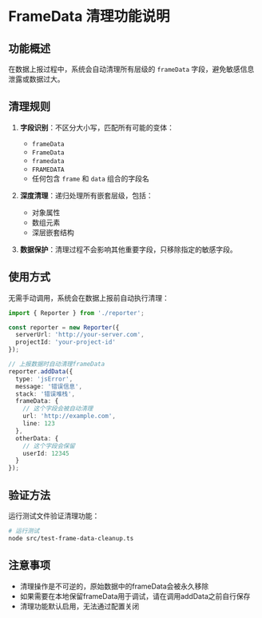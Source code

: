 # FrameData 清理功能说明

## 功能概述

在数据上报过程中，系统会自动清理所有层级的 `frameData` 字段，避免敏感信息泄露或数据过大。

## 清理规则

1. **字段识别**：不区分大小写，匹配所有可能的变体：
   - `frameData`
   - `FrameData`
   - `framedata`
   - `FRAMEDATA`
   - 任何包含 `frame` 和 `data` 组合的字段名

2. **深度清理**：递归处理所有嵌套层级，包括：
   - 对象属性
   - 数组元素
   - 深层嵌套结构

3. **数据保护**：清理过程不会影响其他重要字段，只移除指定的敏感字段。

## 使用方式

无需手动调用，系统会在数据上报前自动执行清理：

```typescript
import { Reporter } from './reporter';

const reporter = new Reporter({
  serverUrl: 'http://your-server.com',
  projectId: 'your-project-id'
});

// 上报数据时自动清理frameData
reporter.addData({
  type: 'jsError',
  message: '错误信息',
  stack: '错误堆栈',
  frameData: {
    // 这个字段会被自动清理
    url: 'http://example.com',
    line: 123
  },
  otherData: {
    // 这个字段会保留
    userId: 12345
  }
});
```

## 验证方法

运行测试文件验证清理功能：

```bash
# 运行测试
node src/test-frame-data-cleanup.ts
```

## 注意事项

- 清理操作是不可逆的，原始数据中的frameData会被永久移除
- 如果需要在本地保留frameData用于调试，请在调用addData之前自行保存
- 清理功能默认启用，无法通过配置关闭